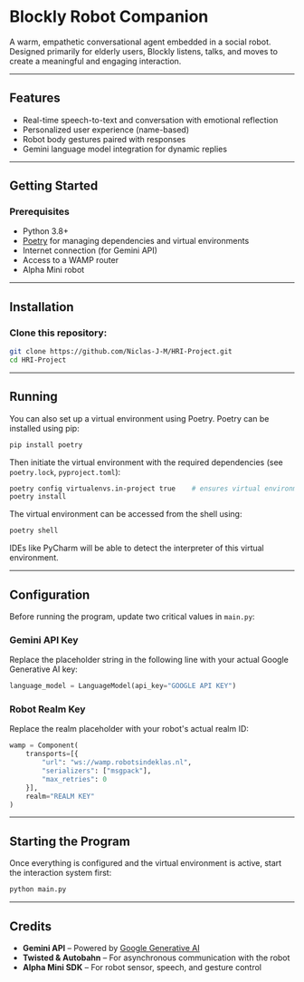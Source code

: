 
# Blockly Robot Companion

A warm, empathetic conversational agent embedded in a social robot. Designed primarily for elderly users, Blockly listens, talks, and moves to create a meaningful and engaging interaction.

---

## Features

- Real-time speech-to-text and conversation with emotional reflection  
- Personalized user experience (name-based)  
- Robot body gestures paired with responses  
- Gemini language model integration for dynamic replies  

---

## Getting Started

### Prerequisites

- Python 3.8+
- [Poetry](https://python-poetry.org/) for managing dependencies and virtual environments  
- Internet connection (for Gemini API)  
- Access to a WAMP router  
- Alpha Mini robot  

---

## Installation

### Clone this repository:

```bash
git clone https://github.com/Niclas-J-M/HRI-Project.git
cd HRI-Project
```

---

## Running

You can also set up a virtual environment using Poetry. Poetry can be installed using pip:

```bash
pip install poetry
```

Then initiate the virtual environment with the required dependencies (see `poetry.lock`, `pyproject.toml`):

```bash
poetry config virtualenvs.in-project true    # ensures virtual environment is in project
poetry install
```

The virtual environment can be accessed from the shell using:

```bash
poetry shell
```

IDEs like PyCharm will be able to detect the interpreter of this virtual environment.

---

## Configuration

Before running the program, update two critical values in `main.py`:

### Gemini API Key

Replace the placeholder string in the following line with your actual Google Generative AI key:

```python
language_model = LanguageModel(api_key="GOOGLE API KEY")
```

### Robot Realm Key

Replace the realm placeholder with your robot's actual realm ID:

```python
wamp = Component(
    transports=[{
        "url": "ws://wamp.robotsindeklas.nl",
        "serializers": ["msgpack"],
        "max_retries": 0
    }],
    realm="REALM KEY"
)
```

---

## Starting the Program

Once everything is configured and the virtual environment is active, start the interaction system first:

```bash
python main.py
```

---

## Credits

- **Gemini API** – Powered by [Google Generative AI](https://ai.google.dev)  
- **Twisted & Autobahn** – For asynchronous communication with the robot  
- **Alpha Mini SDK** – For robot sensor, speech, and gesture control  